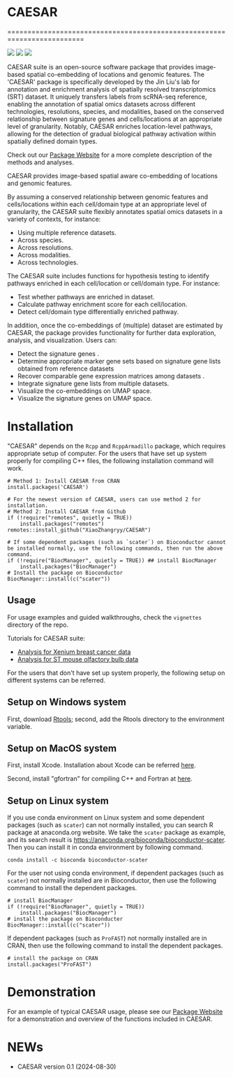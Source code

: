# CAESAR

=========================================================================
<!-- badges: start -->

[![](https://www.r-pkg.org/badges/version-ago/CAESAR)](https://cran.r-project.org/package=CAESAR)
[![](https://cranlogs.r-pkg.org/badges/CAESAR?color=orange)](https://cran.r-project.org/package=CAESAR)
[![](https://cranlogs.r-pkg.org/badges/grand-total/CAESAR?color=orange)](https://cran.r-project.org/package=CAESAR)
<!-- badges: end -->

CAESAR suite is an open-source software package that provides image-based spatial co-embedding of locations and genomic features. The 'CAESAR' package is specifically developed by the Jin Liu's lab for annotation and enrichment analysis of spatially resolved transcriptomics (SRT) dataset. It uniquely transfers labels from scRNA-seq reference, enabling the annotation of spatial omics datasets across different technologies, resolutions, species, and modalities, based on the conserved relationship between signature genes and cells/locations at an appropriate level of granularity. Notably, CAESAR enriches location-level pathways, allowing for the detection of gradual biological pathway activation within spatially defined domain types. 

Check out  our [Package Website](https://XiaoZhangryy.github.io/CAESAR/index.html) for a more complete description of the methods and analyses. 

CAESAR provides image-based spatial aware co-embedding of locations and genomic features.

By assuming a conserved relationship between genomic features and cells/locations within each cell/domain type at an appropriate level of granularity, the CAESAR suite flexibly annotates spatial omics datasets in a variety of contexts, for instance:

* Using multiple reference datasets.
* Across species.
* Across resolutions.
* Across modalities.
* Across technologies.

The CAESAR suite includes functions for hypothesis testing to identify pathways enriched in each cell/location or cell/domain type. For instance:

* Test whether pathways are enriched in dataset.
* Calculate pathway enrichment score for each cell/location.
* Detect cell/domain type differentially enriched pathway. 

In addition, once the co-embeddings of (multiple) dataset are estimated by CAESAR, the package provides functionality for further data exploration, analysis, and visualization. Users can:

* Detect the signature genes .
* Determine appropriate marker gene sets based on signature gene lists obtained from reference datasets
* Recover comparable gene expression matrices among datasets .
* Integrate signature gene lists from multiple datasets.
* Visualize the co-embeddings on UMAP space.
* Visualize the signature genes on UMAP space.

# Installation
"CAESAR" depends on the `Rcpp` and `RcppArmadillo` package, which requires appropriate setup of computer. For the users that have set up system properly for compiling C++ files, the following installation command will work.
```{Rmd}
# Method 1: Install CAESAR from CRAN
install.packages('CAESAR')

# For the newest version of CAESAR, users can use method 2 for installation.
# Method 2: Install CAESAR from Github
if (!require("remotes", quietly = TRUE))
    install.packages("remotes")
remotes::install_github("XiaoZhangryy/CAESAR")

# If some dependent packages (such as `scater`) on Bioconductor cannot be installed normally, use the following commands, then run the above command.
if (!require("BiocManager", quietly = TRUE)) ## install BiocManager
    install.packages("BiocManager")
# Install the package on Bioconductor
BiocManager::install(c("scater"))
```

## Usage
For usage examples and guided walkthroughs, check the `vignettes` directory of the repo. 

Tutorials for CAESAR suite:

* [Analysis for Xenium breast cancer data](https://XiaoZhangryy.github.io/CAESAR/articles/XeniumBC.html)
* [Analysis for ST mouse olfactory bulb data](https://XiaoZhangryy.github.io/CAESAR/articles/STMOB.html)

For the users that don't have set up system properly, the following setup on different systems can be referred.
## Setup on Windows system
First, download [Rtools](https://cran.r-project.org/bin/windows/Rtools/); second, add the Rtools directory to the environment variable.

## Setup on MacOS system
First, install Xcode. Installation about Xcode can be referred [here](https://stackoverflow.com/questions/8291146/xcode-installation-on-mac).

Second, install "gfortran" for compiling C++ and Fortran at [here](https://github.com/fxcoudert/gfortran-for-macOS).

## Setup on Linux  system
If you use conda environment on Linux system and some dependent packages (such as `scater`) can not normally installed, you can search R package at anaconda.org website. We take the `scater` package as example, and its search result is https://anaconda.org/bioconda/bioconductor-scater. Then you can install it in conda environment by following command.
```{Linux}
conda install -c bioconda bioconductor-scater
```
For the user not using conda environment, if  dependent packages (such as `scater`) not normally installed are in Bioconductor, then use the following command to install the dependent packages.
```{Linux}
# install BiocManager
if (!require("BiocManager", quietly = TRUE))
    install.packages("BiocManager")
# install the package on Bioconducter
BiocManager::install(c("scater"))
```
If  dependent packages (such as `ProFAST`) not normally installed are in CRAN, then use the following command to install the dependent packages.
```{Linux}
# install the package on CRAN
install.packages("ProFAST")
```

# Demonstration

For an example of typical CAESAR usage, please see our [Package Website](https://XiaoZhangryy.github.io/CAESAR/index.html) for a demonstration and overview of the functions included in CAESAR.

# NEWs
* CAESAR version 0.1 (2024-08-30)


